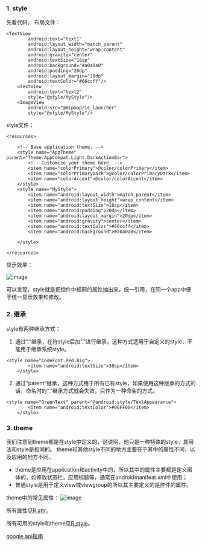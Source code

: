 ### 1. style
先看代码，
布局文件：

```
<TextView
        android:text="text1"
        android:layout_width="match_parent"
        android:layout_height="wrap_content"
        android:gravity="center"
        android:textSize="18sp"
        android:background="#a0a0a0"
        android:padding="20dp"
        android:layout_margin="20dp"
        android:textColor="#66ccff"/>
    <TextView
        android:text="text2"
        style="@style/MyStyle"/>
    <ImageView
        android:src="@mipmap/ic_launcher"
        style="@style/MyStyle"/>
```
style文件：

```
<resources>

    <!-- Base application theme. -->
    <style name="AppTheme" parent="Theme.AppCompat.Light.DarkActionBar">
        <!-- Customize your theme here. -->
        <item name="colorPrimary">@color/colorPrimary</item>
        <item name="colorPrimaryDark">@color/colorPrimaryDark</item>
        <item name="colorAccent">@color/colorAccent</item>
    </style>
    <style name="MyStyle">
        <item name="android:layout_width">match_parent</item>
        <item name="android:layout_height">wrap_content</item>
        <item name="android:textSize">18sp</item>
        <item name="android:padding">20dp</item>
        <item name="android:layout_margin">20dp</item>
        <item name="android:gravity">center</item>
        <item name="android:textColor">#66ccff</item>
        <item name="android:background">#a0a0a0</item>

    </style>

</resources>
```
显示效果：

![image](http://ww4.sinaimg.cn/large/64ddfd2bgw1fajfpceqs5j20bc0iv3yv.jpg)

可以发现，style就是把控件中相同的属性抽出来，统一引用，在同一个app中便于统一显示效果和修改。
### 2. 继承
style有两种继承方式：
1. 通过“.”继承，在符style后加“.”进行继承，这种方式适用于自定义的style，不能用于继承系统style。

```
<style name="CodeFont.Red.Big">
        <item name="android:textSize">30sp</item>
    </style>
```

2. 通过“parent”继承，这种方式用于所有已有style，如果使用这种继承的方式的话，命名时的“.”继承方式就会失效，只作为一种命名的方式。

```
<style name="GreenText" parent="@android:style/TextAppearance">
        <item name="android:textColor">#00FF00</item>
    </style>
```
### 3. theme
我们注意到theme都是在style中定义的，这说明，他只是一种特殊的style，其用法和style是相同的。
theme和其他style不同的地方主要在于其中的属性不同，以及应用的地方不同。

* theme是应用在application和activity中的，所以其中的属性主要都是定义窗体的，如修改状态栏，应用标题等，通常在androidmanifeat.xml中使用；
* 普通style是用于定义view或viewgroup的所以其主要定义的是控件的属性。

theme中的常见属性：
![image](http://ww3.sinaimg.cn/large/64ddfd2bgw1faka206wkkj20j60b50t8.jpg)

所有属性见[R.attr](https://developer.android.google.cn/reference/android/R.attr.html)。

所有可用的style和theme见[R.style](https://developer.android.google.cn/reference/android/R.style.html)。



[google api指南](https://developer.android.google.cn/guide/topics/ui/themes.html#ApplyingStyles)